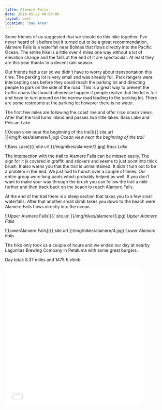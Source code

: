 ```yaml
---
title: Alamere Falls
date: 2016-05-22 00:00:00
layout: post
location: "Bay Area"
---
```

Some friends of us suggested that we should do this hike together. I've never heard of it before but it turned out to be a great recommendation. Alamere Falls is a waterfall near Bolinas that
flows directly into the Pacific Ocean. The entire hike is a little over 4 miles one way without a lot of elevation change and the falls at the end of it are spectacular. At least they
are this year thanks to a decent rain season.

<!--more-->

Our friends had a car so we didn't have to worry about transportation this time. The parking lot is very small and was already full. Park rangers were intercepting cars before they could reach
the parking lot and directing people to park on the side of the road. This is a great way to prevent the traffic chaos that would otherwise happen if people realize that the lot is full and have
to turn around on the narrow road leading to the parking lot. There are some restrooms at the parking lot however there is no water.

The first few miles are following the coast line and offer nice ocean views. After that the trail turns inland and passes two little lakes: Bass Lake and Pelican Lake.

![Ocean view near the beginning of the trail]({{ site.url }}/img/hikes/alamere/1.jpg)
*Ocean view near the beginning of the trail*

![Bass Lake]({{ site.url }}/img/hikes/alamere/2.jpg)
*Bass Lake*

The intersection with the trail to Alamere Falls can be missed easily. The sign for it is covered in graffiti and stickers and seems to just point into thick brush. It also warns you that the
trail is unmaintained. It didn't turn out to be a problem in the end. We just had to hunch over a couple of times. Our entire group wore long pants which probably helped as well. If you don't
want to make your way through the brush you can follow the trail a mile further and then track back on the beach to reach Alamere Falls.

At the end of the trail there is a steep section that takes you to a few small waterfalls. After that another small climb takes you down to the beach were Alamere Falls flows directly into the
ocean.

![Upper Alamere Falls]({{ site.url }}/img/hikes/alamere/3.jpg)
*Upper Alamere Falls*

![LowerAlamere Falls]({{ site.url }}/img/hikes/alamere/4.jpg)
*Lower Alamere Falls*

The hike only took us a couple of hours and we ended our day at nearby Lagunitas Brewing Company in Petaluma with some great burgers.

Day total: 8.37 miles and 1475 ft climb

<iframe id="mapmyfitness_route" src="//snippets.mapmycdn.com/routes/view/embedded/1104819512?width=600&height=400&&line_color=E60f0bdb&rgbhex=DB0B0E&distance_markers=1&unit_type=imperial&map_mode=SATELLITE&last_updated=2016-06-07T18:58:42-07:00" height="460px" width="90%" frameborder="0"></iframe>